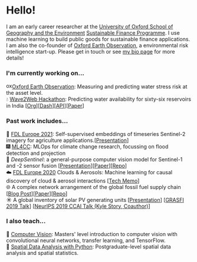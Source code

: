 # Hello!

I am an early career researcher at the [University of Oxford School of Geography and the Environment](https://www.geog.ox.ac.uk/graduate/research/lkruitwagen.html) [Sustainable Finance Programme](https://www.smithschool.ox.ac.uk/research/sustainable-finance/). I use machine learning to build public goods for sustainable finance applications. I am also the co-founder of [Oxford Earth Observation](https://www.oxfordeo.com/), a environmental risk intelligence start-up. Please get in touch or see [my bio page](https://lkruitwagen.github.io/) for more details!


### I'm currently working on...

<img alt="oxeo" width="16px" src="https://uploads-ssl.webflow.com/6123e0973703a2ae505c61bc/6128c05fdef461e8543e5869_oxeo_favico_black.png" />[Oxford Earth Observation](https://www.oxfordeo.com/): Measuring and predicting water stress risk at the asset level. <br />
:droplet: [Wave2Web Hackathon](https://www.wricitiesindia.org/content/wave2web-hack): Predicting water availability for sixty-six reservoirs in India [[Org](https://github.com/H2Oxford)][[Dash](https://www.h2ox.org/)][[API](https://api.h2ox.org)][[Paper](https://eartharxiv.org/repository/view/3381/)] <br />

### Past work includes...
:ear_of_rice: [FDL Europe 2021](https://fdleurope.org/): Self-supervised embeddings of timeseries Sentinel-2 imagery for agriculture applications.[[Presentation](https://www.youtube.com/watch?v=N8H2n_zt6nU)] <br />
:fireworks: [ML4CC](http://spaceml.org/): MLOps for climate change research, focussing on flood detection and projection <br />
:robot: _DeepSentinel_: a general-purpose computer vision model for Sentinel-1 and -2 sensor fusion [[Presentation](https://docs.google.com/presentation/d/1uWnbfVeZz21IY59E2RCHbfM-f7V5-xafEsuKpdTVAAE/edit?usp=sharing)][[Paper](https://arxiv.org/abs/2102.06260)][[Repo](https://github.com/Lkruitwagen/deepsentinel.git)] <br />
:cloud: [FDL Europe 2020](https://fdleurope.org/fdl-europe-2020) Clouds & Aerosols: Machine learning for causal discovery of cloud & aerosol interactions [[Tech Memo](https://drive.google.com/file/d/1KoLPmBavAIeenBp7WuxsitGZazUKGZhY/view?usp=sharing)]<br />
:globe_with_meridians: A complex network arrangement of the global fossil fuel supply chain [[Blog Post](https://medium.com/quantumblack/constructing-a-global-energy-supply-network-for-the-transition-toward-a-post-carbon-society-9d0726980af4)][[Paper](https://papers.ssrn.com/abstract=3783412)][[Repo](https://github.com/Lkruitwagen/global-fossil-fuel-supply-chain)]<br />
:sunny: A global inventory of solar PV generating units [[Presentation](https://docs.google.com/presentation/d/14r68rCsGERPc_r6Io-_c0zu-EQKiDhV4Sin2jBsgYxE/edit?usp=sharing)] [[GRASFI 2019 Talk](https://www.susfinalliance2019.org/conference-videos?wix-vod-video-id=ade617aad2364116b4c7f357ff90ef27&wix-vod-comp-id=comp-k266doyq)] [[NeurIPS 2019 CCAI Talk (Kyle Story, Coauthor)](https://slideslive.com/38922408/a-global-inventory-of-utilityscale-solar-photovoltaic-power-stations)] <br />


### I also teach...
:eyes: [Computer Vision](https://github.com/Lkruitwagen/teaching_computer_vision): Masters' level introduction to computer vision with convolutional neural networks, transfer learning, and TensorFlow.<br />
:triangular_ruler: [Spatial Data Analysis with Python](https://github.com/Lkruitwagen/teaching_spatial_methods): Postgraduate-level spatial data analysis and spatial statistics.
